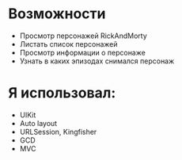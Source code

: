 # Возможности 
- Просмотр персонажей RickAndMorty
- Листать список персонажей
- Просмотр информации о персонаже
- Узнать в каких эпизодах снимался персонаж

# Я использовал: 
- UIKit
- Auto layout
- URLSession, Kingfisher
- GCD
- MVC
